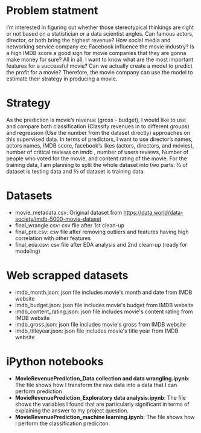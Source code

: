 # Problem statment
I’m interested in figuring out whether those stereotypical thinkings are right or not based on a
statistician or a data scientist angles. Can famous actors, director, or both bring the highest
revenue? How social media and networking service company ex: Facebook influence the movie
industry? Is a high IMDB score a good sign for movie companies that they are gonna make
money for sure? All in all, I want to know what are the most important features for a successful
movie? Can we actually create a model to predict the profit for a movie? Therefore, the movie
company can use the model to estimate their strategy in producing a movie.

# Strategy
As the prediction is movie’s revenue (gross - budget), I would like to use and compare both
classification (Classify revenues in to different groups) and regression (Use the number from the
dataset directly) approaches on this supervised data. In terms of predictors, I want to use
director’s names, actors names, IMDB score, facebook’s likes (actors, directors, and movies),
number of critical reviews on imdb , number of users reviews, Number of people who voted for
the movie, and content rating of the movie.
For the training data, I am planning to split the whole dataset into two parts: ⅓ of dataset is
testing data and ⅔ of dataset is training data.

# Datasets
* movie_metadata.csv: Original dataset from https://data.world/data-society/imdb-5000-movie-dataset
* final_wrangle.csv: csv file after 1st clean-up 
* final_pre.csv: csv file after removing outliers and features having high correlation with other features
* final_eda.csv: csv file after EDA analysis and 2nd clean-up (ready for modeling)

# Web scrapped datasets
* imdb_month.json: json file includes movie's month and date from IMDB website
* imdb_budget.json: json file includes movie's budget from IMDB website
* imdb_content_rating.json: json file includes movie's content rating from IMDB website
* imdb_gross.json: json file includes movie's gross from IMDB website
* imdb_titleyear.json: json file includes movie's title year from IMDB website

# iPython notebooks
* **MovieRevenuePrediction_Data collection and data wrangling.ipynb**: The file shows how I transform the raw data into a data that I can perform prediction
* **MovieRevenuePrediction_Exploratory data analysis.ipynb**: The file shows the variables I found that are particularly significant in terms of explaining the answer to my project question.
* **MovieRevenuePrediction_machine learning.ipynb**: The file shows how I perform the classification prediciton.
